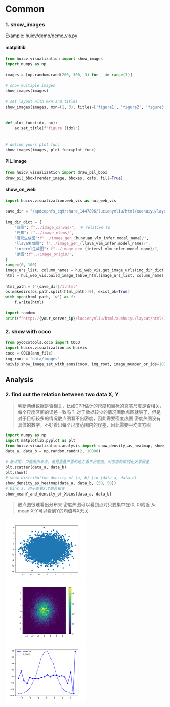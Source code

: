 # Common

### 1. show_images
Example: huicv/demo/demo_vis.py

#### matplitlib

```python
from huicv.visualization import show_images
import numpy as np

images = [np.random.rand(200, 300, 3) for _ in range(3)]

# show multiple images
show_images(images)

# set layout with mxn and titles
show_images(images, mxn=(1, 3), titles=['figure1', 'figure2', 'figure3'])


def plot_func(idx, ax):
    ax.set_title(f"figure {idx}")


# define yours plot func
show_images(images, plot_func=plot_func)
```

#### PIL.Image

```py
from huicv.visualization import draw_pil_bbox
draw_pil_bbox(render_image, bboxes, cats, fill=True)
```

#### show_on_web

```py
import huicv.visualization.web_vis as hui_web_vis

save_dir = "/apdcephfs_cq9/share_1447896/lucienymliu/html/xuehuiyu/layout/html/"

img_dir_dict = {
    "底图": f"../image_canvas/",  # relative to 
    "元素": f"../image_elems/",
    "混元生成图":f"../image_gen_{hunyuan_vlm_infer.model_name}/",
    "llava生成图": f"../image_gen_{llava_vlm_infer.model_name}/", 
    "intervl生成图": f"../image_gen_{intervl_vlm_infer.model_name}/", 
    "原图":f"../image_origin/",
}
range=(0, 100)
image_urs_list, column_names = hui_web_vis.get_image_urls(img_dir_dict, ".", image_root=save_dir, show_range=range)
html = hui_web_vis.build_image_table_html(image_urs_list, column_names, template_id=1)

html_path = f'{save_dir}/1.html'
os.makedirs(os.path.split(html_path)[0], exist_ok=True)
with open(html_path, 'w') as f:
    f.write(html)

import random
print(f"http://{your_server_ip}/lucienymliu/html/xuehuiyu/layout/html/1.html?{random.randint(0, 60000)}")
```


### 2. show with coco

```py
from pycocotools.coco import COCO
import huicv.visualization as huivis
coco = COCO(ann_file)
img_root = 'data/images'
huivis.show_image_set_with_anns(coco, img_root, image_number_or_ids=10)
```

## Analysis
### 2. find out the relation between two data X, Y

> 判断两组数据是否相关，比如CPR估计的尺度和目标的真实尺度是否相关，每个尺度区间的误差一致吗？
> 对于数据较少的情况画散点图就够了，但是对于目标较多的情况散点图看不出密度，因此需要密度热图
> 密度热图没有具体的数字，不好看出每个尺度范围内的误差，因此需要平均直方图

```python
import numpy as np
import matplotlib.pyplot as plt
from huicv.visualization.analysis import show_density_as_heatmap, show_meanY_and_density_of_Xbins
data_a, data_b = np.random.randn(2, 10000)

# 散点图，只能画出来点，但是重叠严重的地方看不出密度，对密度的可视化效果很差
plt.scatter(data_a, data_b)
plt.show()
# show distribution density of (a, b) \in (data_a, data_b)
show_density_as_heatmap(data_a, data_b, (50, 50))
# bins X, 用于查看X,Y是否相关
show_meanY_and_density_of_Xbins(data_a, data_b)
```

> 散点图很难看出分布来
> 密度热图可以看到点对只要集中在(0, 0)附近
> 从mean:X-Y可以看到Y的均值与X无关

![scatter](../demo/img/vis/scatter.png)
![density_heatmap](../demo/img/vis/density_heatmap.png)
![mean_hisgram](../demo/img/vis/mean_histgram.png)
